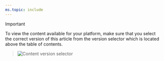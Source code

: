 ```yaml
---
ms.topic: include
---
```



> [!IMPORTANT]  
> To view the content available for your platform, make sure that you select the correct version of this article from the version selector which is located above the table of contents. <br/>
 
> ![Content version selector](/../../_shared/_img/version-selector-minimize.png)
